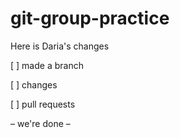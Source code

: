 # git-group-practice

Here is Daria's changes

[ ] made a branch

[ ] changes

[ ] pull requests

– we're done –
